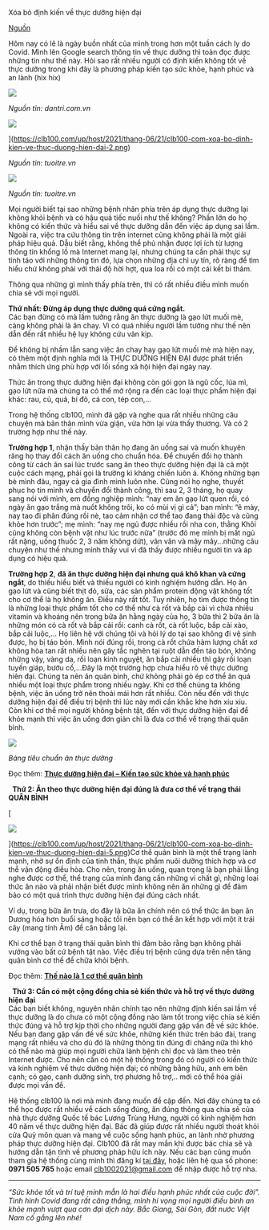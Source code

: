 Xóa bỏ định kiến về thực dưỡng hiện đại

[Nguồn](https://clb100.com/thuc-duong-hien-dai/xoa-bo-dinh-kien-ve-thuc-duong-hien-dai-257.html) 

Hôm nay có lẽ là ngày buồn nhất của mình trong hơn một tuần cách ly do Covid. Mình lên Google search thông tin về thực dưỡng thì toàn đọc được những tin như thế này. Hỏi sao rất nhiều người có định kiến không tốt về thực dưỡng trong khi đây là phương pháp kiến tạo sức khỏe, hạnh phúc và an lành (hix hix)

_[](https://clb100.com/up/host/2021/thang-06/21/clb100-com-xoa-bo-dinh-kien-ve-thuc-duong-hien-dai-1.png)_

_[![](https://clb100.com/up/host/2021/thang-06/21/clb100-com-xoa-bo-dinh-kien-ve-thuc-duong-hien-dai-1.png)](https://clb100.com/up/host/2021/thang-06/21/clb100-com-xoa-bo-dinh-kien-ve-thuc-duong-hien-dai-1.png)_

_Nguồn tin: dantri.com.vn_

![](https://clb100.com/up/host/2021/thang-06/21/clb100-com-xoa-bo-dinh-kien-ve-thuc-duong-hien-dai-2.png)



](https://clb100.com/up/host/2021/thang-06/21/clb100-com-xoa-bo-dinh-kien-ve-thuc-duong-hien-dai-2.png)

_Nguồn tin: tuoitre.vn_

_[](https://clb100.com/up/host/2021/thang-06/21/clb100-com-xoa-bo-dinh-kien-ve-thuc-duong-hien-dai-3.png)_

![](https://clb100.com/up/host/2021/thang-06/21/clb100-com-xoa-bo-dinh-kien-ve-thuc-duong-hien-dai-3.png)

_Nguồn tin: tuoitre.vn_

Mọi người biết tại sao những bệnh nhân phía trên áp dụng thực dưỡng lại không khỏi bệnh và có hậu quả tiếc nuối như thế không? Phần lớn do họ không có kiến thức và hiểu sai về thực dưỡng dẫn đến việc áp dụng sai lầm. Ngoài ra, việc tra cứu thông tin trên internet cũng không phải là một giải pháp hiệu quả. Dẫu biết rằng, không thể phủ nhận được lợi ích từ lượng thông tin khổng lồ mà Internet mang lại, nhưng chúng ta cần phải thực sự tỉnh táo với những thông tin đó, lựa chọn những địa chỉ uy tín, rõ ràng để tìm hiểu chứ không phải với thái độ hời hợt, qua loa rồi có một cái kết bi thảm.

Thông qua những gì mình thấy phía trên, thì có rất nhiều điều mình muốn chia sẻ với mọi người.

**Thứ nhất: Đừng áp dụng thực dưỡng quá cứng ngắt.**  
Các bạn đừng có mà lầm tưởng rằng ăn thực dưỡng là gạo lứt muối mè, càng không phải là ăn chay. Vì có quá nhiều người lầm tưởng như thế nên dẫn đến rất nhiều hệ lụy không cứu vãn kịp.

Để không bị nhầm lẫn sang việc ăn chay hay gạo lứt muối mè mà hiện nay, có thêm một định nghĩa mới là THỰC DƯỠNG HIỆN ĐẠI được phát triển nhằm thích ứng phù hợp với lối sống xã hội hiện đại ngày nay.

Thức ăn trong thực dưỡng hiện đại không còn gói gọn là ngũ cốc, lúa mì, gạo lứt nữa mà chúng ta có thể mở rộng ra đến các loại thực phẩm hiện đại khác: rau, củ, quả, bí đỏ, cá con, tép con,...

Trong hệ thống clb100, mình đã gặp và nghe qua rất nhiều những câu chuyện mà bản thân mình vừa giận, vừa hờn lại vừa thấy thương. Và có 2 trường hợp như thế này.

**Trường hợp 1**, nhận thấy bản thân họ đang ăn uống sai và muốn khuyên răng họ thay đổi cách ăn uống cho chuẩn hóa. Để chuyển đổi họ thành công từ cách ăn sai lúc trước sang ăn theo thực dưỡng hiện đại là cả một cuộc cách mạng, phải gọi là trường kì kháng chiến luôn á. Không những bạn bè mình đâu, ngay cả gia đình mình luôn nhe. Cũng nói họ nghe, thuyết phục họ tin mình và chuyển đổi thành công, thì sau 2, 3 tháng, họ quay sang nói với mình, em đồng nghiệp mình: “nay em ăn gạo lứt quen rồi, có ngày ăn gạo trắng mà nuốt không trôi, ko có mùi vị gì cả”; bạn mình: “ê mày, nay tao đi phân đúng rồi nè, tao cảm nhận cơ thể tao đang thải độc và cũng khỏe hơn trước”; mẹ mình: “nay mẹ ngủ được nhiều rồi nha con, thằng Khôi cũng không còn bệnh vặt như lúc trước nữa” (trước đó mẹ mình bị mất ngủ rất nặng, uống thuốc 2, 3 năm không dứt), vân vân và mây mây...những câu chuyện như thế nhưng mình thấy vui vì đã thấy được nhiều người tin và áp dụng có hiệu quả.

**Trường hợp 2**, **đã ăn thực dưỡng hiện đại nhưng quá khô khan và cứng ngắt**, do thiếu hiểu biết và thiếu người có kinh nghiệm hướng dẫn. Họ ăn gạo lứt và cũng biết thịt đỏ, sữa, các sản phẩm protein động vật không tốt cho cơ thể là họ không ăn. Điều này rất tốt. Tuy nhiên, họ tìm được thông tin là những loại thực phẩm tốt cho cơ thể như cà rốt và bắp cải vì chứa nhiều vitamin và khoáng nên trong bữa ăn hằng ngày của họ, 3 bữa thì 2 bữa ăn là những món có cà rốt và bắp cải rồi: canh cà rốt, cà rốt luộc, bắp cải xào, bắp cải luộc,... Họ liên hệ với chúng tôi và hỏi lý do tại sao không đi vệ sinh được, họ bị táo bón. Mình nói đúng rồi, trong cà rốt chứa hàm lượng chất xơ không hòa tan rất nhiều nên gây tắc nghẽn tại ruột dẫn đến táo bón, không những vậy, vàng da, rối loạn kinh nguyệt, ăn bắp cải nhiều thì gây rối loạn tuyến giáp, bướu cổ,...Đây là một trường hợp chưa hiểu rõ về thực dưỡng hiên đại. Chúng ta nên ăn quân bình, chứ không phải gò ép cơ thể ăn quá nhiều một loại thực phẩm trong nhiều ngày. Khi cơ thể chúng ta không bệnh, việc ăn uống trở nên thoải mái hơn rất nhiều. Còn nếu đến với thực dưỡng hiện đại để điều trị bệnh thì lúc này mới cần khắc khe hơn xíu xiu. Còn khi cơ thể mọi người không bệnh tật, đến với thực dưỡng hiện đại để khỏe mạnh thì việc ăn uống đơn giản chỉ là đưa cơ thể về trạng thái quân bình.

_[](https://clb100.com/up/host/2021/thang-06/21/clb100-com-xoa-bo-dinh-kien-ve-thuc-duong-hien-dai-4.png)_

_[![](https://clb100.com/up/host/2021/thang-06/21/clb100-com-xoa-bo-dinh-kien-ve-thuc-duong-hien-dai-4.png)](https://clb100.com/up/host/2021/thang-06/21/clb100-com-xoa-bo-dinh-kien-ve-thuc-duong-hien-dai-4.png)_

_Bảng tiêu chuẩn ăn thực dưỡng_

Đọc thêm: **[Thực dưỡng hiện đại – Kiến tạo sức khỏe và hạnh phúc](https://clb100.com/thuc-duong-hien-dai/thuc-duong-hien-dai-kien-tao-suc-khoe-va-287.html)**

  **Thứ 2: Ăn theo thực dưỡng hiện đại đúng là đưa cơ thể về trạng thái QUÂN BÌNH**

[

![](https://clb100.com/up/host/2021/thang-06/21/clb100-com-xoa-bo-dinh-kien-ve-thuc-duong-hien-dai-5.png)



](https://clb100.com/up/host/2021/thang-06/21/clb100-com-xoa-bo-dinh-kien-ve-thuc-duong-hien-dai-5.png)Cơ thể quân bình là một thể trạng lành mạnh, nhờ sự ổn định của tinh thần, thực phẩm nuôi dưỡng thích hợp và cơ thể vận động điều hòa. Cho nên, trong ăn uống, quan trọng là bạn phải lắng nghe được cơ thể, thể trạng của mình đang cần những vi chất gì, những loại thức ăn nào và phải nhận biết được mình không nên ăn những gì để đảm bảo có một quá trình thực dưỡng hiện đại đúng cách nhất.

Ví dụ, trong bữa ăn trưa, do đây là bữa ăn chính nên có thể thức ăn bạn ăn Dương hóa hơn buổi sáng hoặc tối nên bạn có thể ăn kết hợp với một ít trái cây (mang tính Âm) để cân bằng lại.

Khi cơ thể bạn ở trạng thái quân bình thì đảm bảo rằng bạn không phải vướng vào bất cứ bệnh tật nào. Việc điều trị bệnh cũng dựa trên nền tảng quân bình cơ thể để chữa khỏi bệnh.

Đọc thêm: [**Thế nào là 1 cơ thể quân bình**](https://www.bepthucduong.com/download-bi-kip/chua-benh/the-nao-la-1-co-the-quan-binh/#:~:text=C%C6%A1%20th%E1%BB%83%20qu%C3%A2n%20b%C3%ACnh%20l%C3%A0,%C4%91%E1%BB%99%20t%E1%BB%91i%20%C6%B0u%20c%E1%BB%A7a%20n%C3%B3.)

  **Thứ 3: Cần có một cộng đồng chia sẻ kiến thức và hỗ trợ về thực dưỡng hiện đại**  
Các bạn biết không, nguyên nhân chính tạo nên những định kiến sai lầm về thực dưỡng là do chưa có một cộng đồng nào làm tốt trong việc chia sẻ kiến thức đúng và hỗ trợ kịp thời cho những người đang gặp vấn đề về sức khỏe. Nếu bạn đang gặp vấn đề về sức khỏe, những kiến thức trên báo đài, trang mạng rất nhiều và cho dù đó là những thông tin đúng đi chăng nữa thì khó có thể nào mà giúp mọi người chữa lành bệnh chỉ đọc và làm theo trên Internet được. Cho nên cần có một hệ thống trong đó có người có kiến thức và kinh nghiệm về thực dưỡng hiện đại; có những bằng hữu, anh em bên cạnh; có gạo, canh dưỡng sinh, trợ phương hỗ trợ,.. mới có thể hóa giải được mọi vấn đề.

Hệ thống clb100 là nơi mà mình đang muốn đề cập đến. Nơi đây chúng ta có thể học được rất nhiều về cách sống đúng, ăn đúng thông qua chia sẻ của nhà thực dưỡng Quốc tế bác Lương Trùng Hưng, người có kinh nghiệm hơn 40 năm về thực dưỡng hiện đại. Bác đã giúp được rất nhiều người thoát khỏi cửa Quỷ môn quan và mang về cuộc sống hạnh phúc, an lành nhờ phương pháp thực dưỡng hiện đại. Clb100 đã rất may mắn khi được bác chia sẽ và hướng dẫn tận tình về phương pháp hữu ích này. Nếu các bạn cũng muốn tham gia hệ thống cùng mình thì đăng kí [tại đây](https://clb100.com/contact.html), hoặc liên hệ qua số phone: **0971 505 765** hoặc email [clb1002021@gmail.com](mailto:clb1002021@gmail.com) để nhập được hỗ trợ nha.

___

_“Sức khỏe tốt và trí tuệ minh mẫn là hai điều hạnh phúc nhất của cuộc đời”. Tình hình Covid đang rất căng thẳng, mình hi vọng mọi người điều bình an khỏe mạnh vượt qua cơn đại dịch này. Bắc Giang, Sài Gòn, đất nước Việt Nam cố gắng lên nhé!_